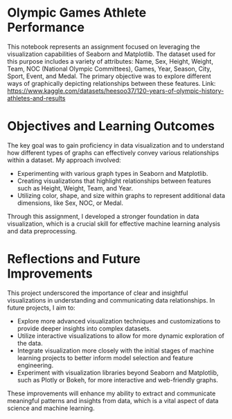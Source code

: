 # Olympic Games Athlete Performance

This notebook represents an assignment focused on leveraging the visualization capabilities of Seaborn and Matplotlib. The dataset used for this purpose includes a variety of attributes: Name, Sex, Height, Weight, Team, NOC (National Olympic Committees), Games, Year, Season, City, Sport, Event, and Medal. The primary objective was to explore different ways of graphically depicting relationships between these features. Link: https://www.kaggle.com/datasets/heesoo37/120-years-of-olympic-history-athletes-and-results

# Objectives and Learning Outcomes

The key goal was to gain proficiency in data visualization and to understand how different types of graphs can effectively convey various relationships within a dataset. My approach involved:

* Experimenting with various graph types in Seaborn and Matplotlib.
* Creating visualizations that highlight relationships between features such as Height, Weight, Team, and Year.
* Utilizing color, shape, and size within graphs to represent additional data dimensions, like Sex, NOC, or Medal.

Through this assignment, I developed a stronger foundation in data visualization, which is a crucial skill for effective machine learning analysis and data preprocessing.

# Reflections and Future Improvements
This project underscored the importance of clear and insightful visualizations in understanding and communicating data relationships. In future projects, I aim to:

* Explore more advanced visualization techniques and customizations to provide deeper insights into complex datasets.
* Utilize interactive visualizations to allow for more dynamic exploration of the data.
* Integrate visualization more closely with the initial stages of machine learning projects to better inform model selection and feature engineering.
* Experiment with visualization libraries beyond Seaborn and Matplotlib, such as Plotly or Bokeh, for more interactive and web-friendly graphs.

These improvements will enhance my ability to extract and communicate meaningful patterns and insights from data, which is a vital aspect of data science and machine learning.
